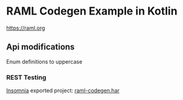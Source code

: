 # RAML Codegen Example in Kotlin
https://raml.org

## Api modifications
Enum definitions to uppercase

### REST Testing
[Insomnia](https://insomnia.rest/) exported project: [raml-codegen.har](/insomnia/raml-codegen.har)